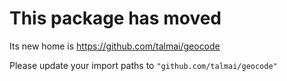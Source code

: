 # This package has moved

Its new home is https://github.com/talmai/geocode

Please update your import paths to `"github.com/talmai/geocode"`
